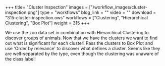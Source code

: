 +++
title= "Cluster Inspection"
images =  ["/workflow_images/cluster-inspection.png"]
type = "workflows"
blog_link =  ""
video = ""
download = "315-cluster-inspection.ows"
workflows = ["Clustering", "Hierarchical Clustering", "Box Plot"]
weight = 315
+++

We use the zoo data set in combination with Hierarchical Clustering to discover groups of animals. Now that we have the clusters we want to find out what is significant for each cluster! Pass the clusters to Box Plot and use 'Order by relevance' to discover what defines a cluster. Seems like they are well-separated by the type, even though the clustering was unaware of the class label!
